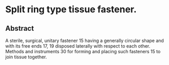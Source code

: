 # Split ring type tissue fastener.

## Abstract
A sterile, surgical, unitary fastener 15 having a generally circular shape and with its free ends 17, 19 disposed laterally with respect to each other. Methods and instruments 30 for forming and placing such fasteners 15 to join tissue together.